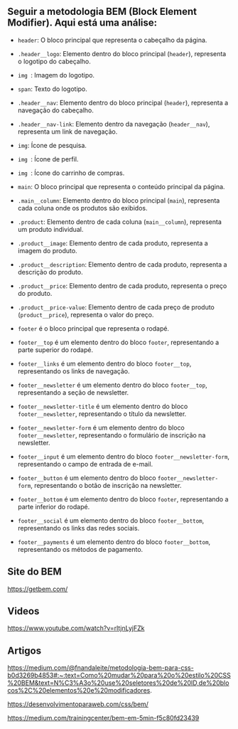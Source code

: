 ## Seguir a metodologia BEM (Block Element Modifier). Aqui está uma análise:

- `header`: O bloco principal que representa o cabeçalho da página.
- `.header__logo`: Elemento dentro do bloco principal (`header`), representa o logotipo do cabeçalho.
- `img `: Imagem do logotipo.
- `span`: Texto do logotipo.
- `.header__nav`: Elemento dentro do bloco principal (`header`), representa a navegação do cabeçalho.
- `.header__nav-link`: Elemento dentro da navegação (`header__nav`), representa um link de navegação.
- `img`: Ícone de pesquisa.
- `img `: Ícone de perfil.
- `img `: Ícone do carrinho de compras.


- `main`: O bloco principal que representa o conteúdo principal da página.
- `.main__column`: Elemento dentro do bloco principal (`main`), representa cada coluna onde os produtos são exibidos. 
- `.product`: Elemento dentro de cada coluna (`main__column`), representa um produto individual.
- `.product__image`: Elemento dentro de cada produto, representa a imagem do produto.
- `.product__description`: Elemento dentro de cada produto, representa a descrição do produto.
- `.product__price`: Elemento dentro de cada produto, representa o preço do produto.
- `.product__price-value`: Elemento dentro de cada preço de produto (`product__price`), representa o valor do preço.


- `footer` é o bloco principal que representa o rodapé.
- `footer__top` é um elemento dentro do bloco `footer`, representando a parte superior do rodapé.
- `footer__links` é um elemento dentro do bloco `footer__top`, representando os links de navegação.
- `footer__newsletter` é um elemento dentro do bloco `footer__top`, representando a seção de newsletter.
- `footer__newsletter-title` é um elemento dentro do bloco `footer__newsletter`, representando o título da newsletter.
- `footer__newsletter-form` é um elemento dentro do bloco `footer__newsletter`, representando o formulário de inscrição na newsletter.
- `footer__input` é um elemento dentro do bloco `footer__newsletter-form`, representando o campo de entrada de e-mail.
- `footer__button` é um elemento dentro do bloco `footer__newsletter-form`, representando o botão de inscrição na newsletter.
- `footer__bottom` é um elemento dentro do bloco `footer`, representando a parte inferior do rodapé.
- `footer__social` é um elemento dentro do bloco `footer__bottom`, representando os links das redes sociais.
- `footer__payments` é um elemento dentro do bloco `footer__bottom`, representando os métodos de pagamento.


## Site do BEM

https://getbem.com/

## Videos

https://www.youtube.com/watch?v=rltjnLyjFZk

## Artigos

https://medium.com/@fnandaleite/metodologia-bem-para-css-b0d3269b4853#:~:text=Como%20mudar%20para%20o%20estilo%20CSS%20BEM&text=N%C3%A3o%20use%20seletores%20de%20ID,de%20blocos%2C%20elementos%20e%20modificadores.

https://desenvolvimentoparaweb.com/css/bem/

https://medium.com/trainingcenter/bem-em-5min-f5c80fd23439